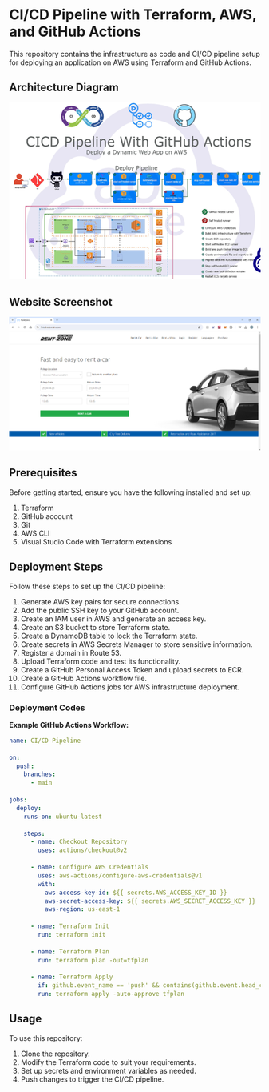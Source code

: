 # CI/CD Pipeline with Terraform, AWS, and GitHub Actions

This repository contains the infrastructure as code and CI/CD pipeline setup for deploying an application on AWS using Terraform and GitHub Actions.

## Architecture Diagram

![Architecture Diagram](architecture_diagram.png)

## Website Screenshot

![Website Screenshot](website_screenshot.png)

## Prerequisites

Before getting started, ensure you have the following installed and set up:

1. Terraform
2. GitHub account
3. Git
4. AWS CLI
5. Visual Studio Code with Terraform extensions

## Deployment Steps

Follow these steps to set up the CI/CD pipeline:

1. Generate AWS key pairs for secure connections.
2. Add the public SSH key to your GitHub account.
3. Create an IAM user in AWS and generate an access key.
4. Create an S3 bucket to store Terraform state.
5. Create a DynamoDB table to lock the Terraform state.
6. Create secrets in AWS Secrets Manager to store sensitive information.
7. Register a domain in Route 53.
8. Upload Terraform code and test its functionality.
9. Create a GitHub Personal Access Token and upload secrets to ECR.
10. Create a GitHub Actions workflow file.
11. Configure GitHub Actions jobs for AWS infrastructure deployment.

### Deployment Codes

**Example GitHub Actions Workflow:**

```yaml
name: CI/CD Pipeline

on:
  push:
    branches:
      - main

jobs:
  deploy:
    runs-on: ubuntu-latest

    steps:
      - name: Checkout Repository
        uses: actions/checkout@v2

      - name: Configure AWS Credentials
        uses: aws-actions/configure-aws-credentials@v1
        with:
          aws-access-key-id: ${{ secrets.AWS_ACCESS_KEY_ID }}
          aws-secret-access-key: ${{ secrets.AWS_SECRET_ACCESS_KEY }}
          aws-region: us-east-1

      - name: Terraform Init
        run: terraform init

      - name: Terraform Plan
        run: terraform plan -out=tfplan

      - name: Terraform Apply
        if: github.event_name == 'push' && contains(github.event.head_commit.message, '[terraform apply]')
        run: terraform apply -auto-approve tfplan
```

## Usage

To use this repository:

1. Clone the repository.
2. Modify the Terraform code to suit your requirements.
3. Set up secrets and environment variables as needed.
4. Push changes to trigger the CI/CD pipeline.
